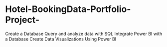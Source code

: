 # Hotel-BookingData-Portfolio-Project-
Create a Database Query and analyze data with SQL Integrate Power BI with a Database Create Data Visualizations Using Power BI

